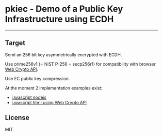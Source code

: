 # pkiec - Demo of a Public Key Infrastructure using ECDH

---
## Target

Send an 256 bit key asymmetrically encrypted with ECDH.

Use prime256v1 (= NIST P-256 = secp256r1) for compatibility with browser [Web Crypto API](https://github.com/diafygi/webcrypto-examples#ecdh).

Use EC public key compression.

At the moment 2 implementation examples exist:

* [javascript nodejs](https://github.com/efsta/pkiec/blob/master/nodejs/app.js)
* [javascript html using Web Crypto API](https://github.com/efsta/pkiec/tree/master/html)

## License
MIT
